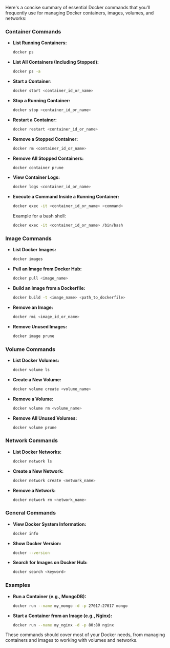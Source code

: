 Here's a concise summary of essential Docker commands that you'll frequently use for managing Docker containers, images, volumes, and networks:

### **Container Commands**

- **List Running Containers:**

  ```bash
  docker ps
  ```
- **List All Containers (Including Stopped):**

  ```bash
  docker ps -a
  ```
- **Start a Container:**

  ```bash
  docker start <container_id_or_name>
  ```
- **Stop a Running Container:**

  ```bash
  docker stop <container_id_or_name>
  ```
- **Restart a Container:**

  ```bash
  docker restart <container_id_or_name>
  ```
- **Remove a Stopped Container:**

  ```bash
  docker rm <container_id_or_name>
  ```
- **Remove All Stopped Containers:**

  ```bash
  docker container prune
  ```
- **View Container Logs:**

  ```bash
  docker logs <container_id_or_name>
  ```
- **Execute a Command Inside a Running Container:**

  ```bash
  docker exec -it <container_id_or_name> <command>
  ```

  Example for a bash shell:

  ```bash
  docker exec -it <container_id_or_name> /bin/bash
  ```

### **Image Commands**

- **List Docker Images:**

  ```bash
  docker images
  ```
- **Pull an Image from Docker Hub:**

  ```bash
  docker pull <image_name>
  ```
- **Build an Image from a Dockerfile:**

  ```bash
  docker build -t <image_name> <path_to_dockerfile>
  ```
- **Remove an Image:**

  ```bash
  docker rmi <image_id_or_name>
  ```
- **Remove Unused Images:**

  ```bash
  docker image prune
  ```

### **Volume Commands**

- **List Docker Volumes:**

  ```bash
  docker volume ls
  ```
- **Create a New Volume:**

  ```bash
  docker volume create <volume_name>
  ```
- **Remove a Volume:**

  ```bash
  docker volume rm <volume_name>
  ```
- **Remove All Unused Volumes:**

  ```bash
  docker volume prune
  ```

### **Network Commands**

- **List Docker Networks:**

  ```bash
  docker network ls
  ```
- **Create a New Network:**

  ```bash
  docker network create <network_name>
  ```
- **Remove a Network:**

  ```bash
  docker network rm <network_name>
  ```

### **General Commands**

- **View Docker System Information:**

  ```bash
  docker info
  ```
- **Show Docker Version:**

  ```bash
  docker --version
  ```
- **Search for Images on Docker Hub:**

  ```bash
  docker search <keyword>
  ```

### **Examples**

- **Run a Container (e.g., MongoDB):**

  ```bash
  docker run --name my_mongo -d -p 27017:27017 mongo
  ```
- **Start a Container from an Image (e.g., Nginx):**

  ```bash
  docker run --name my_nginx -d -p 80:80 nginx
  ```

These commands should cover most of your Docker needs, from managing containers and images to working with volumes and networks.
